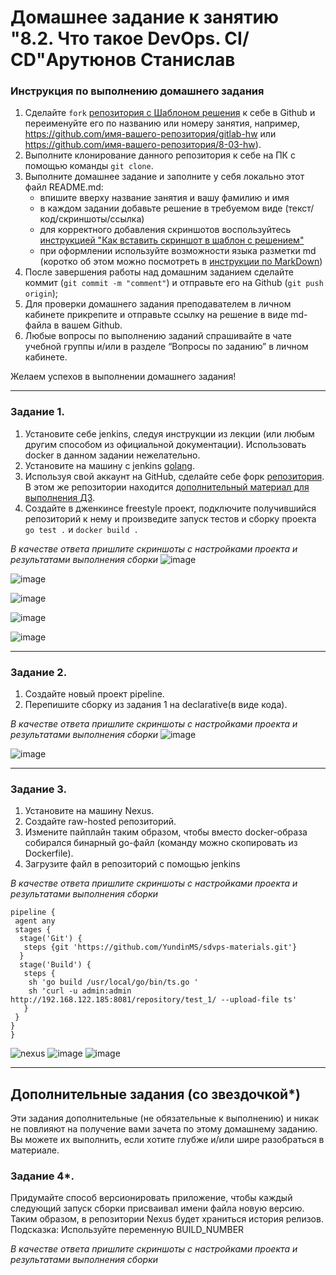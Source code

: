 # Домашнее задание к занятию "8.2.  Что такое DevOps. СI/СD"Арутюнов  Станислав

### Инструкция по выполнению домашнего задания

   1. Сделайте `fork` [репозитория c Шаблоном решения](https://github.com/netology-code/sys-pattern-homework) к себе в Github и переименуйте его по названию или номеру занятия, например, https://github.com/имя-вашего-репозитория/gitlab-hw или  https://github.com/имя-вашего-репозитория/8-03-hw).
   2. Выполните клонирование данного репозитория к себе на ПК с помощью команды `git clone`.
   3. Выполните домашнее задание и заполните у себя локально этот файл README.md:
      - впишите вверху название занятия и вашу фамилию и имя
      - в каждом задании добавьте решение в требуемом виде (текст/код/скриншоты/ссылка)
      - для корректного добавления скриншотов воспользуйтесь [инструкцией "Как вставить скриншот в шаблон с решением"](https://github.com/netology-code/sys-pattern-homework/blob/main/screen-instruction.md)
      - при оформлении используйте возможности языка разметки md (коротко об этом можно посмотреть в [инструкции  по MarkDown](https://github.com/netology-code/sys-pattern-homework/blob/main/md-instruction.md))
   4. После завершения работы над домашним заданием сделайте коммит (`git commit -m "comment"`) и отправьте его на Github (`git push origin`);
   5. Для проверки домашнего задания преподавателем в личном кабинете прикрепите и отправьте ссылку на решение в виде md-файла в вашем Github.
   6. Любые вопросы по выполнению заданий спрашивайте в чате учебной группы и/или в разделе “Вопросы по заданию” в личном кабинете.
   
Желаем успехов в выполнении домашнего задания!

---

### Задание 1.

1. Установите себе jenkins, следуя инструкции из лекции (или любым другим способом из официальной документации). Использовать docker в данном задании нежелательно.
2. Установите на машину с jenkins [golang](https://golang.org/doc/install).
3. Используя свой аккаунт на GitHub, сделайте себе форк [репозитория](https://github.com/netology-code/sdvps-materials.git). В этом же репозитории находится [дополнительный материал для выполнения ДЗ](https://github.com/netology-code/sdvps-materials/blob/main/CICD/8.2-hw.md).
3. Создайте в дженкинсе freestyle проект, подключите получившийся репозиторий к нему и произведите запуск тестов и сборку проекта ```go test .``` и  ```docker build .```

*В качестве ответа пришлите скриншоты с настройками проекта и результатами выполнения сборки*
![image](https://user-images.githubusercontent.com/119142863/206180600-3341a59c-33e6-4e0f-9bb9-87a18e5380fa.png)


![image](https://user-images.githubusercontent.com/119142863/206180832-f99d1739-cac8-472e-92ed-32c1737af85b.png)

![image](https://user-images.githubusercontent.com/119142863/206180924-b4412ed6-5761-4fb2-b70d-3cf278259ae1.png)

![image](https://user-images.githubusercontent.com/119142863/206181096-9abe7175-82ac-4e66-b277-4875210d5424.png)

![image](https://user-images.githubusercontent.com/119142863/206181221-2c965e8f-f9af-40e2-836a-f840f632df6f.png)

---

### Задание 2.

1. Создайте новый проект pipeline.
2. Перепишите сборку из задания 1 на declarative(в виде кода).

*В качестве ответа пришлите скриншоты с настройками проекта и результатами выполнения сборки*
![image](https://user-images.githubusercontent.com/119142863/206183724-580bb1bc-63c1-448d-a5d0-7e0ac2f46ffa.png)


![image](https://user-images.githubusercontent.com/119142863/206183569-48c74a5a-56eb-40d6-a085-c99c38ec4202.png)

---

### Задание 3.

1. Установите на машину Nexus.
1. Создайте raw-hosted репозиторий.
1. Измените пайплайн таким образом, чтобы вместо docker-образа собирался бинарный go-файл (команду можно скопировать из Dockerfile).
1. Загрузите файл в репозиторий с помощью jenkins

*В качестве ответа пришлите скриншоты с настройками проекта и результатами выполнения сборки*
```pipline
pipeline {
 agent any
 stages {
  stage('Git') {
   steps {git 'https://github.com/YundinMS/sdvps-materials.git'}
  }
  stage('Build') {
   steps {
    sh 'go build /usr/local/go/bin/ts.go '
    sh 'curl -u admin:admin http://192.168.122.185:8081/repository/test_1/ --upload-file ts'
   }
 }
}
}
```




![nexus](https://user-images.githubusercontent.com/119142863/207029424-a7574b12-b89e-4f0f-8605-f8501d67bb3f.jpg)
![image](https://user-images.githubusercontent.com/119142863/207047116-e8d11ca9-827f-4ea3-a5cc-a4f6f100fae2.png)
![image](https://user-images.githubusercontent.com/119142863/207049044-475dd167-325e-476d-a3b8-f6d0341954aa.png)


---
## Дополнительные задания (со звездочкой*)

Эти задания дополнительные (не обязательные к выполнению) и никак не повлияют на получение вами зачета по этому домашнему заданию. Вы можете их выполнить, если хотите глубже и/или шире разобраться в материале.

### Задание 4*.

Придумайте способ версионировать приложение, чтобы каждый следующий запуск сборки присваивал имени файла новую версию. Таким образом, в репозитории Nexus будет храниться история релизов.
Подсказка: Используйте переменную BUILD_NUMBER

*В качестве ответа пришлите скриншоты с настройками проекта и результатами выполнения сборки*
